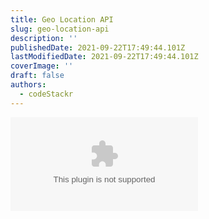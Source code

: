 ```yaml
---
title: Geo Location API
slug: geo-location-api
description: ''
publishedDate: 2021-09-22T17:49:44.101Z
lastModifiedDate: 2021-09-22T17:49:44.101Z
coverImage: ''
draft: false
authors:
  - codeStackr
---
```



<Embed
  type="youtube"
  url="https://youtu.be/NFToND6x_nI?t=378"
  title="Geo Location API"
/>
